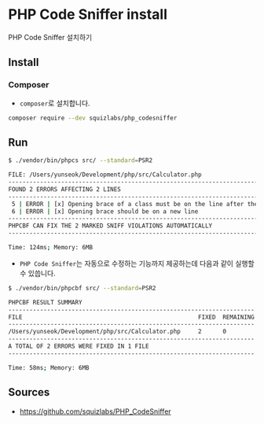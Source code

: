 # PHP Code Sniffer install

PHP Code Sniffer 설치하기

## Install

### Composer

* `composer`로 설치합니다.

```bash
composer require --dev squizlabs/php_codesniffer
```

## Run

```bash
$ ./vendor/bin/phpcs src/ --standard=PSR2

FILE: /Users/yunseok/Development/php/src/Calculator.php
-----------------------------------------------------------------------------------
FOUND 2 ERRORS AFFECTING 2 LINES
-----------------------------------------------------------------------------------
 5 | ERROR | [x] Opening brace of a class must be on the line after the definition
 6 | ERROR | [x] Opening brace should be on a new line
-----------------------------------------------------------------------------------
PHPCBF CAN FIX THE 2 MARKED SNIFF VIOLATIONS AUTOMATICALLY
-----------------------------------------------------------------------------------

Time: 124ms; Memory: 6MB
```

* `PHP Code Sniffer`는 자동으로 수정하는 기능까지 제공하는데 다음과 같이 실행할
  수 있씁니다.

```bash
$ ./vendor/bin/phpcbf src/ --standard=PSR2

PHPCBF RESULT SUMMARY
----------------------------------------------------------------------
FILE                                                  FIXED  REMAINING
----------------------------------------------------------------------
/Users/yunseok/Development/php/src/Calculator.php     2      0
----------------------------------------------------------------------
A TOTAL OF 2 ERRORS WERE FIXED IN 1 FILE
----------------------------------------------------------------------

Time: 58ms; Memory: 6MB
```

## Sources

* https://github.com/squizlabs/PHP_CodeSniffer
